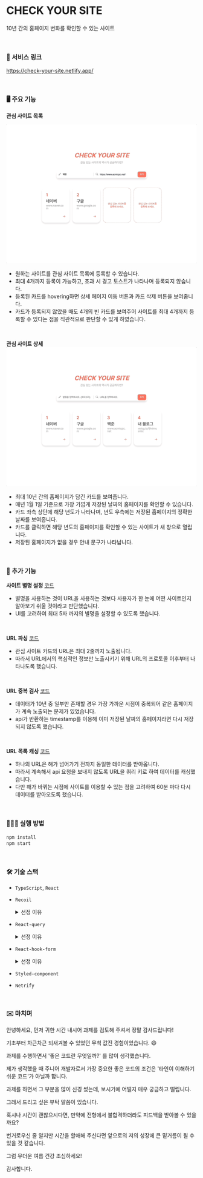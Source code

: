 # CHECK YOUR SITE

10년 간의 홈페이지 변화를 확인할 수 있는 사이트

<br/>

### 🚀 서비스 링크

https://check-your-site.netlify.app/

<br/>

### 🖥️ 주요 기능

**관심 사이트 목록**

![관심 사이트 목록](./README.assets/wishlist.gif)

- 원하는 사이트를 관심 사이트 목록에 등록할 수 있습니다.
- 최대 4개까지 등록이 가능하고, 초과 시 경고 토스트가 나타나며 등록되지 않습니다.
- 등록된 카드를 hovering하면 상세 페이지 이동 버튼과 카드 삭제 버튼을 보여줍니다.
- 카드가 등록되지 않았을 때도 4개의 빈 카드를 보여주어
    사이트를 최대 4개까지 등록할 수 있다는 점을 직관적으로 판단할 수 있게 하였습니다.

<br/>

**관심 사이트 상세**![관심 사이트 상세](./README.assets/wishlist-detail.gif)



- 최대 10년 간의 홈페이지가 담긴 카드를 보여줍니다.
- 매년 1월 1일 기준으로 가장 가깝게 저장된 날짜의 홈페이지를 확인할 수 있습니다.
- 카드 좌측 상단에 해당 년도가 나타나며, 년도 우측에는 저장된 홈페이지의 정확한 날짜를 보여줍니다.
- 카드를 클릭하면 해당 년도의 홈페이지를 확인할 수 있는 사이트가 새 창으로 열립니다.
- 저장된 홈페이지가 없을 경우 안내 문구가 나타납니다.

<br/>

### 🔖 추가 기능

**사이트 별명 설정**  [코드](./README.assets/codes.md#사이트-별명-설정)

- 별명을 사용하는 것이 URL을 사용하는 것보다 사용자가 한 눈에 어떤 사이트인지 알아보기 쉬울 것이라고 판단했습니다.
- UI를 고려하여 최대 5자 까지의 별명을 설정할 수 있도록 했습니다.

<br/>

**URL 파싱**  [코드](./README.assets/codes.md#URL-파싱)

- 관심 사이트 카드의 URL은 최대 2줄까지 노출됩니다.
- 따라서 URL에서의 핵심적인 정보만 노출시키기 위해 URL의 프로토콜 이후부터 나타나도록 했습니다.

<br/>

**URL 중복 검사**  [코드](./README.assets/codes.md#URL-중복-검사)

- 데이터가 10년 중 일부만 존재할 경우 가장 가까운 시점이 중복되어 같은 홈페이지가 계속 노출되는 문제가 있었습니다.
- api가 반환하는 timestamp를 이용해 이미 저장된 날짜의 홈페이지라면 다시 저장되지 않도록 했습니다.

<br/>

**URL 목록 캐싱** [코드](./README.assets/codes.md#URL-목록-캐싱)

- 하나의 URL은 해가 넘어가기 전까지 동일한 데이터를 받아옵니다.
- 따라서 계속해서 api 요청을 보내지 않도록 URL을 쿼리 키로 하여 데이터를 캐싱했습니다.
- 다만 해가 바뀌는 시점에 사이트를 이용할 수 있는 점을 고려하여 60분 마다 다시 데이터를 받아오도록 했습니다.

<br/>

### 🧑🏻‍💻 실행 방법

```bash
npm install
npm start
```

<br/>

### 🛠️ 기술 스택

- `TypeScript`, `React`

- `Recoil`

    <details>
      <summary>선정 이유</summary>
      <div>
        본 과제에서는 전역으로 2가지의 상태를 관리합니다.
        (토스트를 띄우기 위한 toastState, 관심 목록을 관리하기 위한 wishlistState)<br/>
        따라서 많은 양의 보일러 플레이트 코드를 작성해야 하는 redux는 비효율적이라고 판단했습니다.<br/>
        또한 useContext는 상태가 변경될 경우 해당 상태를 구독하고 있는 컴포넌트와 그 하위 컴포넌트까지 리렌더링이 발생하므로,<br/>
        불필요한 리렌더링이 많이 발생할 것으로 예상했습니다.<br/>
        따라서 간편하게 상태를 관리할 수 있고, localStorage와의 연동이 쉬운 Recoil을 선정했습니다.
      </div>
    </details>

- `React-query`

    <details>
      <summary>선정 이유</summary>
      <div>
        상세 페이지에서 10년 간의 URL 데이터를 받아올 때 초기 로딩 시간이 길게는 3초 이상 소요됐습니다.<br/>
        데이터가 실시간으로 변동되지 않는다는 점을 고려했을 때 매번 api 요청을 보낼 필요가 없다고 생각했습니다.<br/>
        따라서 캐싱이 쉽고 staleTime을 관리할 수 있는 React-query를 선정했습니다.
      </div>
    </details>

- `React-hook-form`

    <details>
      <summary>선정 이유</summary>
      <div>
        useState를 통해 input과 value를 연동하면 state의 값이 변경될 때마다 컴포넌트가 리렌더링 되는 문제가 있습니다.<br/>
        React-hook-form은 비제어 컴포넌트로 동작하여 렌더링을 최소화할 수 있으며,<br/>
        유효성 검사를 위한 코드도 간단하게 작성할 수 있기 때문에 React-hook-form을 선정했습니다.
      </div>
    </details>

- `Styled-component`

- `Netrify`

<br/>

### ✉️ 마치며

안녕하세요, 먼저 귀한 시간 내시어 과제를 검토해 주셔서 정말 감사드립니다!

기초부터 차근차근 되새겨볼 수 있었던 무척 값진 경험이었습니다. 😄

과제를 수행하면서 '좋은 코드란 무엇일까?' 를 많이 생각했습니다.

제가 생각했을 때 주니어 개발자로서 가장 중요한 좋은 코드의 조건은 '타인이 이해하기 쉬운 코드'가 아닐까 합니다.

과제를 하면서 그 부분을 많이 신경 썼는데, 보시기에 어떨지 매우 궁금하고 떨립니다.

그래서 드리고 싶은 부탁 말씀이 있습니다.

혹시나 시간이 괜찮으시다면, 만약에 전형에서 불합격하더라도 피드백을 받아볼 수 있을까요?

번거로우신 줄 알지만 시간을 할애해 주신다면 앞으로의 저의 성장에 큰 밑거름이 될 수 있을 것 같습니다.

그럼 무더운 여름 건강 조심하세요!

감사합니다.

